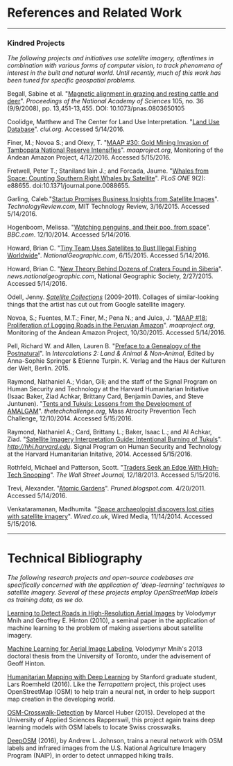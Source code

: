 # References and Related Work



---
### Kindred Projects

*The following projects and initiatives use satellite imagery, oftentimes in combination with various forms of computer vision, to track phenomena of interest in the built and natural world. Until recently, much of this work has been tuned for specific geospatial problems.*

Begall, Sabine et al. "[Magnetic alignment in grazing and resting cattle and deer](http://www.pnas.org/content/early/2008/08/22/0803650105)". *Proceedings of the National Academy of Sciences* 105, no. 36 (9/9/2008), pp. 13,451-13,455. DOI: 10.1073/pnas.0803650105

Coolidge, Matthew and The Center for Land Use Interpretation. "[Land Use Database](http://clui.org/ludb/page/about-database)". *clui.org.* Accessed 5/14/2016. 

Finer, M.; Novoa S.; and Olexy, T. "[MAAP #30: Gold Mining Invasion of Tambopata National Reserve Intensifies](http://maaproject.org/2016/invasion-tambopata-3/)". *maaproject.org*, Monitoring of the Andean Amazon Project, 4/12/2016. Accessed 5/15/2016.

Fretwell, Peter T.; Staniland Iain J.; and Forcada, Jaume. "[Whales from Space: Counting Southern Right Whales by Satellite](http://journals.plos.org/plosone/article?id=10.1371/journal.pone.0088655)". *PLoS ONE* 9(2): e88655. doi:10.1371/journal.pone.0088655.

Garling, Caleb."[Startup Promises Business Insights from Satellite Images](https://www.technologyreview.com/s/535866/startup-promises-business-insights-from-satellite-images/)". *TechnologyReview.com,* MIT Technology Review, 3/16/2015. Accessed 5/14/2016.

Hogenboom, Melissa. "[Watching penguins, and their poo, from space](http://www.bbc.com/earth/story/20141210-surprising-use-of-penguin-poo)". *BBC.com*. 12/10/2014. Accessed 5/14/2016.

Howard, Brian C. "[Tiny Team Uses Satellites to Bust Illegal Fishing Worldwide](http://news.nationalgeographic.com/2015/06/150615-skytruth-pirate-fishing-illegal-big-data-ocean-conservation/)". *NationalGeographic.com*, 6/15/2015. Accessed 5/14/2016.

Howard, Brian C. "[New Theory Behind Dozens of Craters Found in Siberia](http://news.nationalgeographic.com/news/2015/02/150227-siberia-mystery-holes-craters-pingos-methane-hydrates-science/)". *news.nationalgeographic.com*, National Geographic Society, 2/27/2015. Accessed 5/14/2016.

Odell, Jenny. [*Satellite Collections*](http://www.jennyodell.com/satellite.html) (2009-2011).  Collages of similar-looking things that the artist has cut out from Google satellite imagery.

Novoa, S.; Fuentes, M.T.; Finer, M.; Pena N.; and Julca, J. "[MAAP #18: Proliferation of Logging Roads in the Peruvian Amazon](http://maaproject.org/2015/maap18-logroads/)". *maaproject.org*, Monitoring of the Andean Amazon Project, 10/30/2015. Accessed 5/14/2016.

Pell, Richard W. and Allen, Lauren B. "[Preface to a Genealogy of the Postnatural](http://postnatural.org/filter/Intercalations-2/Preface-to-a-Genealogy-of-the-Postnatural)". In *Intercalations 2: Land & Animal & Non-Animal*, Edited by Anna-Sophie Springer & Etienne Turpin. K. Verlag and the Haus der Kulturen der Welt, Berlin. 2015.

Raymond, Nathaniel A.; Vidan, Gili; and the staff of the Signal Program on Human Security and Technology at the Harvard Humanitarian Initiative (Isaac Baker, Ziad Achkar, Brittany Card, Benjamin Davies, and Steve Juntunen). "[Tents and Tukuls: Lessons from the Development of AMALGAM](http://thetechchallenge.org/tents-and-tukuls-lessons-from-the-development-of-amalgam-3/)". *thetechchallenge.org*, Mass Atrocity Prevention Tech Challenge, 12/10/2014. Accessed 5/15/2016.

Raymond, Nathaniel A.; Card, Brittany L.; Baker, Isaac L.; and Al Achkar, Ziad. "[Satellite Imagery Interpretation Guide: Intentional Burning of Tukuls](http://hhi.harvard.edu/sites/default/files/publications/siig_ii_burned_tukuls_3.pdf)". *http://hhi.harvard.edu*.
Signal Program on Human Security and Technology at the Harvard Humanitarian Initative, 2014. Accessed 5/15/2016.

Rothfeld, Michael and Patterson, Scott. "[Traders Seek an Edge With High-Tech Snooping](http://www.wsj.com/articles/SB10001424052702303497804579240182187225264)". *The Wall Street Journal,* 12/18/2013. Accessed 5/15/2016.

Trevi, Alexander. "[Atomic Gardens](http://pruned.blogspot.com/2011/04/atomic-gardens.html)". *Pruned.blogspot.com.* 4/20/2011. Accessed 5/14/2016.

Venkataramanan, Madhumita. "[Space archaeologist discovers lost cities with satellite imagery](http://www.wired.co.uk/magazine/archive/2014/12/start/scanning-the-past)". *Wired.co.uk*, Wired Media, 11/14/2014. Accessed 5/15/2016.

---
# Technical Bibliography

*The following research projects and open-source codebases are specifically concerned with the application of 'deep-learning' techniques to satellite imagery. Several of these projects employ OpenStreetMap labels as training data, as we do.*

[Learning to Detect Roads in High-Resolution Aerial
Images](http://www.cs.toronto.edu/~fritz/absps/road_detection.pdf) by Volodymyr Mnih and Geoffrey E. Hinton (2010), a seminal paper in the application of machine learning to the problem of making assertions about satellite imagery. 
 
[Machine Learning for Aerial Image Labeling](https://www.cs.toronto.edu/~vmnih/docs/Mnih_Volodymyr_PhD_Thesis.pdf), Volodymyr Mnih's 2013 doctoral thesis from the University of Toronto, under the advisement of Geoff Hinton. 

[Humanitarian Mapping with Deep Learning](https://github.com/larsroemheld/OSM-HOT-ConvNet) by Stanford graduate student, Lars Roemheld (2016). Like the *Terrapattern* project, this project uses OpenStreetMap (OSM) to help train a neural net, in order to help support map creation in the developing world.

[OSM-Crosswalk-Detection](https://github.com/geometalab/OSM-Crosswalk-Detection) by Marcel Huber (2015). Developed at the University of Applied Sciences Rapperswil, this project again trains deep learning models with OSM labels to locate Swiss crosswalks.

[DeepOSM](https://github.com/trailbehind/DeepOSM) (2016), by Andrew L. Johnson, trains a neural network with OSM labels and infrared images from the U.S. National Agriculture Imagery Program (NAIP), in order to detect unmapped hiking trails.


